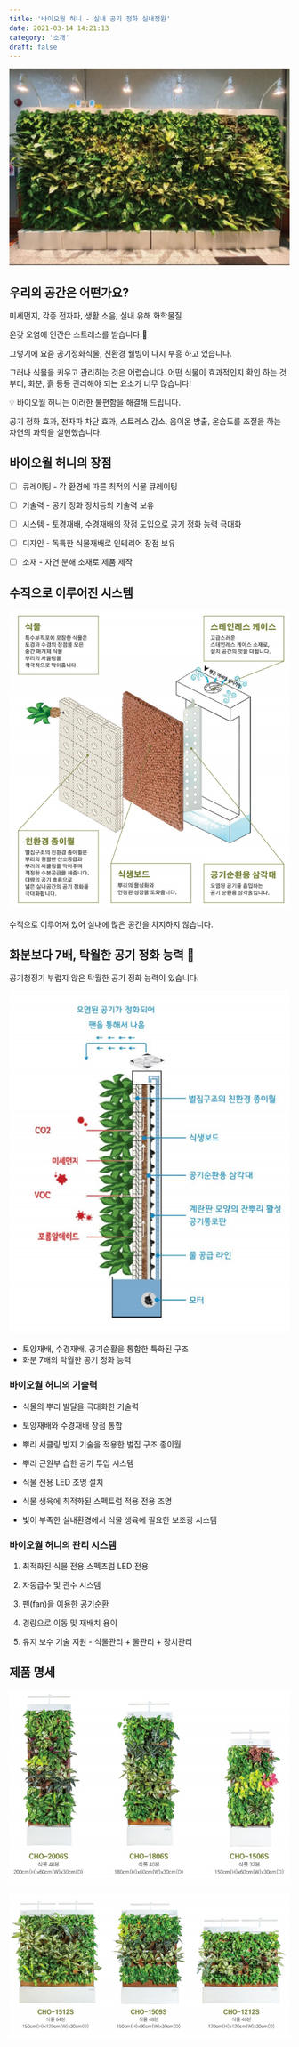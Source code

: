 ```yaml
---
title: '바이오월 허니 - 실내 공기 정화 실내정원'
date: 2021-03-14 14:21:13
category: '소개'
draft: false
---
```


![](./images/bioD.PNG)

## 우리의 공간은 어떤가요?

미세먼지, 각종 전자파, 생활 소음, 실내 유해 화학물질

온갖 오염에 인간은 스트레스를 받습니다.🥺

그렇기에 요즘 공기정화식물, 친환경 웰빙이 다시 부흥 하고 있습니다.

그러나 식물을 키우고 관리하는 것은 어렵습니다. 어떤 식물이 효과적인지 확인 하는 것 부터,
화분, 흙 등등 관리해야 되는 요소가 너무 많습니다!

💡 바이오월 허니는 이러한 불편함을 해결해 드립니다.

공기 정화 효과, 전자파 차단 효과, 스트레스 감소, 음이온 방출, 온습도를 조절을 하는 자연의 과학을 실현했습니다.

## 바이오월 허니의 장점

- [ ] 큐레이팅 - 각 환경에 따른 최적의 식물 큐레이팅

- [ ] 기술력 - 공기 정화 장치등의 기술력 보유

- [ ] 시스템 - 토경재배, 수경재배의 장점 도입으로 공기 정화 능력 극대화

- [ ] 디자인 - 독특한 식물재배로 인테리어 장점 보유

- [ ] 소재 - 자연 분해 소재로 제품 제작

## 수직으로 이루어진 시스템

![](./images/biowall02.PNG)

수직으로 이루어져 있어 실내에 많은 공간을 차지하지 않습니다.

## 화분보다 7배, 탁월한 공기 정화 능력 🌴

공기청정기 부럽지 않은 탁월한 공기 정화 능력이 있습니다.

![](./images/biowall01.PNG)

- 토양재배, 수경재배, 공기순활을 통합한 특화된 구조
- 화분 7배의 탁월한 공기 정화 능력

### 바이오월 허니의 기술력

- 식물의 뿌리 발달을 극대화한 기술력

- 토양재배와 수경재배 장점 통합

- 뿌리 서클링 방지 기술을 적용한 벌집 구조 종이월

- 뿌리 근원부 습한 공기 투입 시스템

- 식물 전용 LED 조명 설치

- 식물 생육에 최적화된 스펙트럼 적용 전용 조명

- 빛이 부족한 실내환경에서 식물 생육에 필요한 보조광 시스템

### 바이오월 허니의 관리 시스템

1. 최적화된 식물 전용 스펙츠럼 LED 전용

2. 자동급수 및 관수 시스템

3. 팬(fan)을 이용한 공기순환

4. 경량으로 이동 및 재배치 용이

5. 유지 보수 기술 지원 - 식물관리 + 물관리 + 장치관리

## 제품 명세

![](./images/biowall03.PNG)

![](./images/biowall04.PNG)
